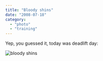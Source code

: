 ```yaml
---
title: "Bloody shins"
date: "2008-07-18"
category:
  - "photo"
  - "training"
---
```


Yep, you guessed it, today was deadlift day:

![](/wp-content/uploads/2008/07/bloody_shins_-_300x400.jpg "bloody shins")
